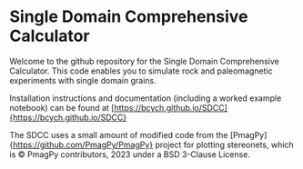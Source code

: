 # Single Domain Comprehensive Calculator
Welcome to the github repository for the Single Domain Comprehensive Calculator. This code enables you to simulate rock and paleomagnetic experiments with single domain grains.

Installation instructions and documentation (including a worked example notebook) can be found at [https://bcych.github.io/SDCC]{https://bcych.github.io/SDCC}

The SDCC uses a small amount of modified code from the [PmagPy]{https://github.com/PmagPy/PmagPy} project for plotting stereonets, which is &copy; PmagPy contributors, 2023 under a BSD 3-Clause License.






